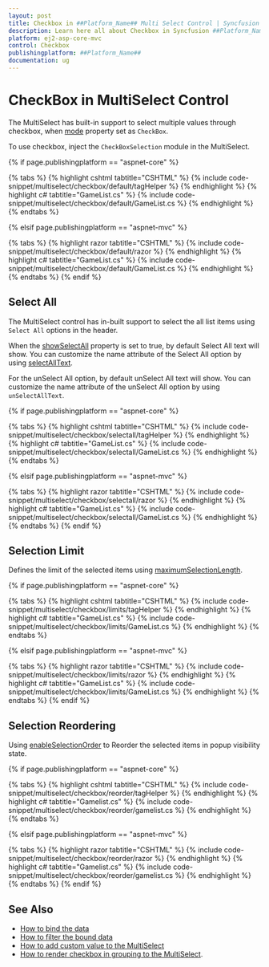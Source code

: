 ```yaml
---
layout: post
title: Checkbox in ##Platform_Name## Multi Select Control | Syncfusion
description: Learn here all about Checkbox in Syncfusion ##Platform_Name## Multi Select component of Syncfusion Essential JS 2 and more.
platform: ej2-asp-core-mvc
control: Checkbox
publishingplatform: ##Platform_Name##
documentation: ug
---
```



# CheckBox in MultiSelect Control

The MultiSelect has built-in support to select multiple values through checkbox, when [mode](https://help.syncfusion.com/cr/cref_files/aspnetcore-js2/Syncfusion.EJ2~Syncfusion.EJ2.DropDowns.MultiSelect~Mode.html) property set as `CheckBox`.

To use checkbox, inject the `CheckBoxSelection` module in the MultiSelect.

{% if page.publishingplatform == "aspnet-core" %}

{% tabs %}
{% highlight cshtml tabtitle="CSHTML" %}
{% include code-snippet/multiselect/checkbox/default/tagHelper %}
{% endhighlight %}
{% highlight c# tabtitle="GameList.cs" %}
{% include code-snippet/multiselect/checkbox/default/GameList.cs %}
{% endhighlight %}
{% endtabs %}

{% elsif page.publishingplatform == "aspnet-mvc" %}

{% tabs %}
{% highlight razor tabtitle="CSHTML" %}
{% include code-snippet/multiselect/checkbox/default/razor %}
{% endhighlight %}
{% highlight c# tabtitle="GameList.cs" %}
{% include code-snippet/multiselect/checkbox/default/GameList.cs %}
{% endhighlight %}
{% endtabs %}
{% endif %}



## Select All

The MultiSelect control has in-built support to select the all list items using `Select All` options in the header.

When the [showSelectAll](https://help.syncfusion.com/cr/cref_files/aspnetcore-js2/Syncfusion.EJ2~Syncfusion.EJ2.DropDowns.MultiSelect~ShowSelectAll.html) property is set to true, by default Select All text will show. You can customize the name attribute of the Select All option by using [selectAllText](https://help.syncfusion.com/cr/cref_files/aspnetcore-js2/Syncfusion.EJ2~Syncfusion.EJ2.DropDowns.MultiSelect~SelectAllText.html).

For the unSelect All option, by default unSelect All text will show. You can customize the name attribute of the unSelect All option by using `unSelectAllText`.

{% if page.publishingplatform == "aspnet-core" %}

{% tabs %}
{% highlight cshtml tabtitle="CSHTML" %}
{% include code-snippet/multiselect/checkbox/selectall/tagHelper %}
{% endhighlight %}
{% highlight c# tabtitle="GameList.cs" %}
{% include code-snippet/multiselect/checkbox/selectall/GameList.cs %}
{% endhighlight %}
{% endtabs %}

{% elsif page.publishingplatform == "aspnet-mvc" %}

{% tabs %}
{% highlight razor tabtitle="CSHTML" %}
{% include code-snippet/multiselect/checkbox/selectall/razor %}
{% endhighlight %}
{% highlight c# tabtitle="GameList.cs" %}
{% include code-snippet/multiselect/checkbox/selectall/GameList.cs %}
{% endhighlight %}
{% endtabs %}
{% endif %}



## Selection Limit

Defines the limit of the selected items using [maximumSelectionLength](https://help.syncfusion.com/cr/cref_files/aspnetcore-js2/Syncfusion.EJ2~Syncfusion.EJ2.DropDowns.MultiSelect~MaximumSelectionLength.html).

{% if page.publishingplatform == "aspnet-core" %}

{% tabs %}
{% highlight cshtml tabtitle="CSHTML" %}
{% include code-snippet/multiselect/checkbox/limits/tagHelper %}
{% endhighlight %}
{% highlight c# tabtitle="GameList.cs" %}
{% include code-snippet/multiselect/checkbox/limits/GameList.cs %}
{% endhighlight %}
{% endtabs %}

{% elsif page.publishingplatform == "aspnet-mvc" %}

{% tabs %}
{% highlight razor tabtitle="CSHTML" %}
{% include code-snippet/multiselect/checkbox/limits/razor %}
{% endhighlight %}
{% highlight c# tabtitle="GameList.cs" %}
{% include code-snippet/multiselect/checkbox/limits/GameList.cs %}
{% endhighlight %}
{% endtabs %}
{% endif %}



## Selection Reordering

Using [enableSelectionOrder](https://help.syncfusion.com/cr/cref_files/aspnetcore-js2/Syncfusion.EJ2~Syncfusion.EJ2.DropDowns.MultiSelect~EnableSelectionOrder.html) to Reorder the selected items in popup visibility state.

{% if page.publishingplatform == "aspnet-core" %}

{% tabs %}
{% highlight cshtml tabtitle="CSHTML" %}
{% include code-snippet/multiselect/checkbox/reorder/tagHelper %}
{% endhighlight %}
{% highlight c# tabtitle="Gamelist.cs" %}
{% include code-snippet/multiselect/checkbox/reorder/gamelist.cs %}
{% endhighlight %}
{% endtabs %}

{% elsif page.publishingplatform == "aspnet-mvc" %}

{% tabs %}
{% highlight razor tabtitle="CSHTML" %}
{% include code-snippet/multiselect/checkbox/reorder/razor %}
{% endhighlight %}
{% highlight c# tabtitle="Gamelist.cs" %}
{% include code-snippet/multiselect/checkbox/reorder/gamelist.cs %}
{% endhighlight %}
{% endtabs %}
{% endif %}



## See Also

* [How to bind the data](./data-binding/)
* [How to filter the bound data](./filtering/)
* [How to add custom value to the MultiSelect](./custom-value/)
* [How to render checkbox in grouping to the MultiSelect](./grouping/#grouping-with-checkbox).
